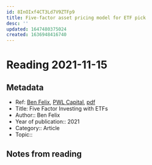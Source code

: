```yaml
---
id: 8InOIxf4CT3Ld7V9ZTFp9
title: Five-factor asset pricing model for ETF pick
desc: ''
updated: 1647480375024
created: 1636948416740
---
```

# Reading 2021-11-15

## Metadata

- Ref: [Ben Felix](https://www.youtube.com/watch?v=jKWbW7Wgm0w), [PWL Capital](https://www.pwlcapital.com/resources/five-factor-investing-with-etfs/), [pdf](https://www.pwlcapital.com/wp-content/uploads/2020/12/Five-Factor-Investing-with-ETFs.pdf)
- Title: Five Factor Investing with ETFs
- Author:: Ben Felix
- Year of publication:: 2021
- Category:: Article
- Topic:: 

## Notes from reading
